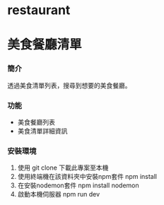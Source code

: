 # restaurant
<h1>美食餐廳清單</h1>

<h3>簡介</h3>
<p>透過美食清單列表，搜尋到想要的美食餐廳。</p>

<h3>功能</h3>
<ul>
<li>美食餐廳列表</li>
<li>美食清單詳細資訊</li>
</ul>

<h3>安裝環境</h3>
<ol>
<li>使用 git clone 下載此專案至本機</li>
<li>使用終端機在該資料夾中安裝npm套件 npm install</li>
<li>在安裝nodemon套件 npm install nodemon</li>
<li>啟動本機伺服器 npm run dev</li>
</ol>